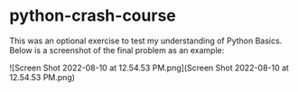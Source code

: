 # python-crash-course

This was an optional exercise to test my understanding of Python Basics. Below is a screenshot of the final problem as an example:

![Screen Shot 2022-08-10 at 12.54.53 PM.png](Screen Shot 2022-08-10 at 12.54.53 PM.png)
